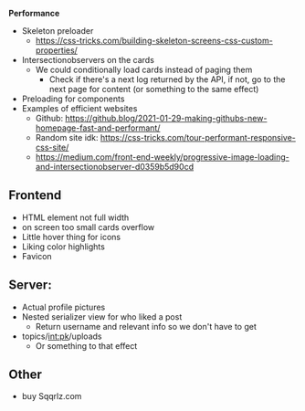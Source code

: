 **Performance**

-   Skeleton preloader
    -   https://css-tricks.com/building-skeleton-screens-css-custom-properties/
-   Intersectionobservers on the cards
    -   We could conditionally load cards instead of paging them
        -   Check if there's a next log returned by the API, if not, go to the next page for content (or something to the same effect)
-   Preloading for components
-   Examples of efficient websites
    -   Github: https://github.blog/2021-01-29-making-githubs-new-homepage-fast-and-performant/
    -   Random site idk: https://css-tricks.com/tour-performant-responsive-css-site/
    -   https://medium.com/front-end-weekly/progressive-image-loading-and-intersectionobserver-d0359b5d90cd

## **Frontend**

-   HTML element not full width
-   on screen too small cards overflow
-   Little hover thing for icons
-   Liking color highlights
-   Favicon

## **Server:**

-   Actual profile pictures
-   Nested serializer view for who liked a post
    -   Return username and relevant info so we don't have to get
-   topics/<int:pk>/uploads
    -   Or something to that effect

## **Other**

-   buy Sqqrlz.com
